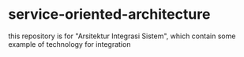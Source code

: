 # service-oriented-architecture
this repository is for "Arsitektur Integrasi Sistem", which contain some example of technology for integration 
